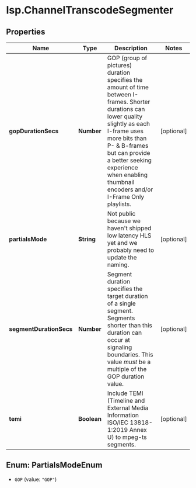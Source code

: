 # Isp.ChannelTranscodeSegmenter

## Properties

Name | Type | Description | Notes
------------ | ------------- | ------------- | -------------
**gopDurationSecs** | **Number** | GOP (group of pictures) duration specifies the amount of time between I-frames. Shorter durations can lower quality slightly as each I-frame uses more bits than P- &amp; B-frames but can provide a better seeking experience when enabling thumbnail encoders and/or I-Frame Only playlists. | [optional] 
**partialsMode** | **String** | Not public because we haven&#39;t shipped low latency HLS yet and we probably need to update the naming. | [optional] 
**segmentDurationSecs** | **Number** | Segment duration specifies the target duration of a single segment. Segments shorter than this duration can occur at signaling boundaries. This value _must_ be a multiple of the GOP duration value. | [optional] 
**temi** | **Boolean** | Include TEMI (Timeline and External Media Information ISO/IEC 13818-1:2019 Annex U) to mpeg-ts segments. | [optional] 



## Enum: PartialsModeEnum


* `GOP` (value: `"GOP"`)




